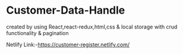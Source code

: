 # Customer-Data-Handle
created by using React,react-redux,html,css & local storage with crud functionality & pagination

Netlify Link:-https://customer-register.netlify.com/
